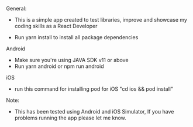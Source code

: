General:

* This is a simple app created to test libraries, improve and showcase my coding skills as a React Developer

* Run yarn install to install all package dependencies

Android

* Make sure you're using JAVA SDK v11 or above
* Run yarn android or npm run android

iOS
* run this command for installing pod for iOS "cd ios && pod install"


Note:
* This has been tested using Android and iOS Simulator, If you have problems running the app please let me know. 
